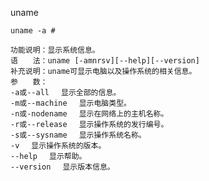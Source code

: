 uname

    uname -a #

    功能说明：显示系统信息。
    语　　法：uname [-amnrsv][--help][--version]
    补充说明：uname可显示电脑以及操作系统的相关信息。
    参　　数：
    -a或--all 　显示全部的信息。
    -m或--machine 　显示电脑类型。
    -n或-nodename 　显示在网络上的主机名称。
    -r或--release 　显示操作系统的发行编号。
    -s或--sysname 　显示操作系统名称。
    -v 　显示操作系统的版本。
    --help 　显示帮助。
    --version 　显示版本信息。
